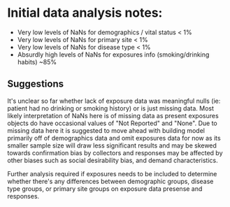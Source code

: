 # Initial data analysis notes:
* Very low levels of NaNs for demographics / vital status < 1%
* Very low levels of NaNs for primary site < 1%
* Very low levels of NaNs for disease type < 1%
* Absurdly high levels of NaNs for exposures info (smoking/drinking habits) ~85%

## Suggestions
It's unclear so far whether lack of exposure data was meaningful nulls (ie: patient had no drinking or smoking history) or is just missing data.
Most likely interpretation of NaNs here is of missing data as present exposures objects do have occasional values of "Not Reported" and "None".
Due to missing data here it is suggested to move ahead with building model primarily off of demographics data and omit exposures data for now as its smaller
sample size will draw less significant results and may be skewed towards confirmation bias by collectors and responses may be affected by other biases such
as social desirability bias, and demand characteristics.

Further analysis required if exposures needs to be included to determine whether there's any differences between demographic groups, disease type groups, or primary site groups on exposure data presense and responses.